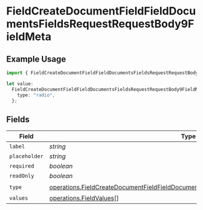 # FieldCreateDocumentFieldFieldDocumentsFieldsRequestRequestBody9FieldMeta

## Example Usage

```typescript
import { FieldCreateDocumentFieldFieldDocumentsFieldsRequestRequestBody9FieldMeta } from "@documenso/sdk-typescript/models/operations";

let value:
  FieldCreateDocumentFieldFieldDocumentsFieldsRequestRequestBody9FieldMeta = {
    type: "radio",
  };
```

## Fields

| Field                                                                                                                                                                                              | Type                                                                                                                                                                                               | Required                                                                                                                                                                                           | Description                                                                                                                                                                                        |
| -------------------------------------------------------------------------------------------------------------------------------------------------------------------------------------------------- | -------------------------------------------------------------------------------------------------------------------------------------------------------------------------------------------------- | -------------------------------------------------------------------------------------------------------------------------------------------------------------------------------------------------- | -------------------------------------------------------------------------------------------------------------------------------------------------------------------------------------------------- |
| `label`                                                                                                                                                                                            | *string*                                                                                                                                                                                           | :heavy_minus_sign:                                                                                                                                                                                 | N/A                                                                                                                                                                                                |
| `placeholder`                                                                                                                                                                                      | *string*                                                                                                                                                                                           | :heavy_minus_sign:                                                                                                                                                                                 | N/A                                                                                                                                                                                                |
| `required`                                                                                                                                                                                         | *boolean*                                                                                                                                                                                          | :heavy_minus_sign:                                                                                                                                                                                 | N/A                                                                                                                                                                                                |
| `readOnly`                                                                                                                                                                                         | *boolean*                                                                                                                                                                                          | :heavy_minus_sign:                                                                                                                                                                                 | N/A                                                                                                                                                                                                |
| `type`                                                                                                                                                                                             | [operations.FieldCreateDocumentFieldFieldDocumentsFieldsRequestRequestBody9FieldMetaType](../../models/operations/fieldcreatedocumentfieldfielddocumentsfieldsrequestrequestbody9fieldmetatype.md) | :heavy_check_mark:                                                                                                                                                                                 | N/A                                                                                                                                                                                                |
| `values`                                                                                                                                                                                           | [operations.FieldValues](../../models/operations/fieldvalues.md)[]                                                                                                                                 | :heavy_minus_sign:                                                                                                                                                                                 | N/A                                                                                                                                                                                                |